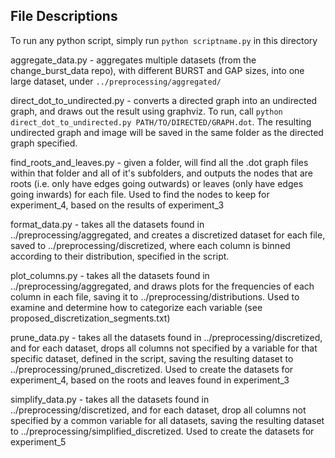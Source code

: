 ## File Descriptions

To run any python script, simply run `python scriptname.py` in this directory

aggregate_data.py - aggregates multiple datasets (from the change_burst_data repo), with different BURST and GAP sizes, into one large dataset, under `../preprocessing/aggregated/` 

direct_dot_to_undirected.py - converts a directed graph into an undirected graph, and draws out the result using graphviz. To run, call `python direct_dot_to_undirected.py PATH/TO/DIRECTED/GRAPH.dot`. The resulting undirected graph and image will be saved in the same folder as the directed graph specified.

find_roots_and_leaves.py - given a folder, will find all the .dot graph files within that folder and all of it's subfolders, and outputs the nodes that are roots (i.e. only have edges going outwards) or leaves (only have edges going inwards) for each file.
Used to find the nodes to keep for experiment_4, based on the results of experiment_3

format_data.py - takes all the datasets found in ../preprocessing/aggregated, and creates a discretized dataset for each file, saved to ../preprocessing/discretized, where each column is binned according to their distribution, specified in the script.

plot_columns.py - takes all the datasets found in ../preprocessing/aggregated, and draws plots for the frequencies of each column in each file, saving it to ../preprocessing/distributions. Used to examine and determine how to categorize each variable (see proposed_discretization_segments.txt)

prune_data.py - takes all the datasets found in ../preprocessing/discretized, and for each dataset, drops all columns not specified by a variable for that specific dataset, defined in the script, saving the resulting dataset to ../preprocessing/pruned_discretized. Used to create the datasets for experiment_4, based on the roots and leaves found in experiment_3

simplify_data.py - takes all the datasets found in ../preprocessing/discretized, and for each dataset, drop all columns not specified by a common variable for all datasets, saving the resulting dataset to ../preprocessing/simplified_discretized. Used to create the datasets for experiment_5
